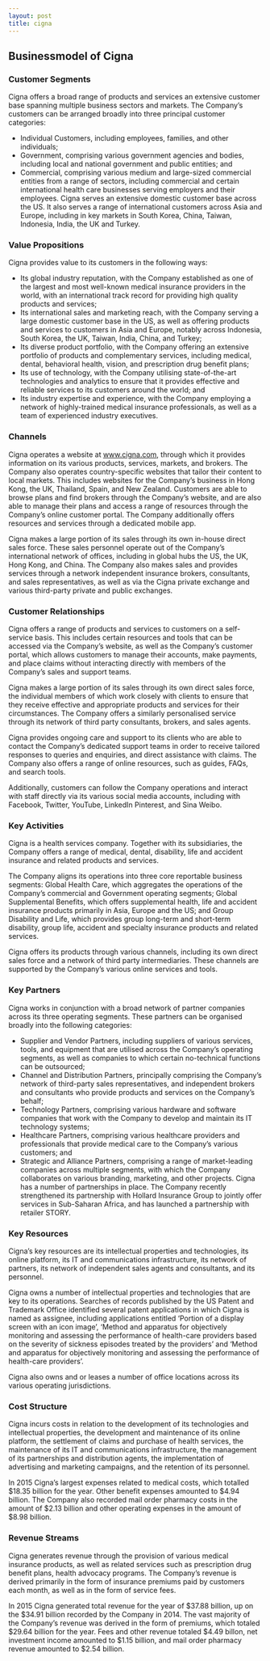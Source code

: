 ```yaml
---
layout: post
title: cigna
---
```


Businessmodel of Cigna
-----------------------

### Customer Segments

Cigna offers a broad range of products and services an extensive customer base spanning multiple business sectors and markets. The Company’s customers can be arranged broadly into three principal customer categories:

 * Individual Customers, including employees, families, and other individuals;
* Government, comprising various government agencies and bodies, including local and national government and public entities; and
* Commercial, comprising various medium and large-sized commercial entities from a range of sectors, including commercial and certain international health care businesses serving employers and their employees.
 Cigna serves an extensive domestic customer base across the US. It also serves a range of international customers across Asia and Europe, including in key markets in South Korea, China, Taiwan, Indonesia, India, the UK and Turkey.

### Value Propositions

Cigna provides value to its customers in the following ways:

 * Its global industry reputation, with the Company established as one of the largest and most well-known medical insurance providers in the world, with an international track record for providing high quality products and services;
* Its international sales and marketing reach, with the Company serving a large domestic customer base in the US, as well as offering products and services to customers in Asia and Europe, notably across Indonesia, South Korea, the UK, Taiwan, India, China, and Turkey;
* Its diverse product portfolio, with the Company offering an extensive portfolio of products and complementary services, including medical, dental, behavioral health, vision, and prescription drug benefit plans;
* Its use of technology, with the Company utilising state-of-the-art technologies and analytics to ensure that it provides effective and reliable services to its customers around the world; and
* Its industry expertise and experience, with the Company employing a network of highly-trained medical insurance professionals, as well as a team of experienced industry executives.
 ### Channels

Cigna operates a website at www.cigna.com, through which it provides information on its various products, services, markets, and brokers. The Company also operates country-specific websites that tailor their content to local markets. This includes websites for the Company’s business in Hong Kong, the UK, Thailand, Spain, and New Zealand. Customers are able to browse plans and find brokers through the Company’s website, and are also able to manage their plans and access a range of resources through the Company’s online customer portal. The Company additionally offers resources and services through a dedicated mobile app.

Cigna makes a large portion of its sales through its own in-house direct sales force. These sales personnel operate out of the Company’s international network of offices, including in global hubs the US, the UK, Hong Kong, and China. The Company also makes sales and provides services through a network independent insurance brokers, consultants, and sales representatives, as well as via the Cigna private exchange and various third-party private and public exchanges.

### Customer Relationships

Cigna offers a range of products and services to customers on a self-service basis. This includes certain resources and tools that can be accessed via the Company’s website, as well as the Company’s customer portal, which allows customers to manage their accounts, make payments, and place claims without interacting directly with members of the Company’s sales and support teams.

Cigna makes a large portion of its sales through its own direct sales force, the individual members of which work closely with clients to ensure that they receive effective and appropriate products and services for their circumstances. The Company offers a similarly personalised service through its network of third party consultants, brokers, and sales agents.

Cigna provides ongoing care and support to its clients who are able to contact the Company’s dedicated support teams in order to receive tailored responses to queries and enquiries, and direct assistance with claims. The Company also offers a range of online resources, such as guides, FAQs, and search tools.

Additionally, customers can follow the Company operations and interact with staff directly via its various social media accounts, including with Facebook, Twitter, YouTube, LinkedIn Pinterest, and Sina Weibo.

### Key Activities

Cigna is a health services company. Together with its subsidiaries, the Company offers a range of medical, dental, disability, life and accident insurance and related products and services.

The Company aligns its operations into three core reportable business segments: Global Health Care, which aggregates the operations of the Company’s commercial and Government operating segments; Global Supplemental Benefits, which offers supplemental health, life and accident insurance products primarily in Asia, Europe and the US; and Group Disability and Life, which provides group long-term and short-term disability, group life, accident and specialty insurance products and related services.

Cigna offers its products through various channels, including its own direct sales force and a network of third party intermediaries. These channels are supported by the Company’s various online services and tools.

### Key Partners

Cigna works in conjunction with a broad network of partner companies across its three operating segments. These partners can be organised broadly into the following categories:

 * Supplier and Vendor Partners, including suppliers of various services, tools, and equipment that are utilised across the Company’s operating segments, as well as companies to which certain no-technical functions can be outsourced;
* Channel and Distribution Partners, principally comprising the Company’s network of third-party sales representatives, and independent brokers and consultants who provide products and services on the Company’s behalf;
* Technology Partners, comprising various hardware and software companies that work with the Company to develop and maintain its IT technology systems;
* Healthcare Partners, comprising various healthcare providers and professionals that provide medical care to the Company’s various customers; and
* Strategic and Alliance Partners, comprising a range of market-leading companies across multiple segments, with which the Company collaborates on various branding, marketing, and other projects.
 Cigna has a number of partnerships in place. The Company recently strengthened its partnership with Hollard Insurance Group to jointly offer services in Sub-Saharan Africa, and has launched a partnership with retailer STORY.

### Key Resources

Cigna’s key resources are its intellectual properties and technologies, its online platform, its IT and communications infrastructure, its network of partners, its network of independent sales agents and consultants, and its personnel.

Cigna owns a number of intellectual properties and technologies that are key to its operations. Searches of records published by the US Patent and Trademark Office identified several patent applications in which Cigna is named as assignee, including applications entitled ‘Portion of a display screen with an icon image’, ‘Method and apparatus for objectively monitoring and assessing the performance of health-care providers based on the severity of sickness episodes treated by the providers’ and ‘Method and apparatus for objectively monitoring and assessing the performance of health-care providers’.

Cigna also owns and or leases a number of office locations across its various operating jurisdictions.

### Cost Structure

Cigna incurs costs in relation to the development of its technologies and intellectual properties, the development and maintenance of its online platform, the settlement of claims and purchase of health services, the maintenance of its IT and communications infrastructure, the management of its partnerships and distribution agents, the implementation of advertising and marketing campaigns, and the retention of its personnel.

In 2015 Cigna’s largest expenses related to medical costs, which totalled $18.35 billion for the year. Other benefit expenses amounted to $4.94 billion. The Company also recorded mail order pharmacy costs in the amount of $2.13 billion and other operating expenses in the amount of $8.98 billion.

### Revenue Streams

Cigna generates revenue through the provision of various medical insurance products, as well as related services such as prescription drug benefit plans, health advocacy programs. The Company’s revenue is derived primarily in the form of insurance premiums paid by customers each month, as well as in the form of service fees.

In 2015 Cigna generated total revenue for the year of $37.88 billion, up on the $34.91 billion recorded by the Company in 2014. The vast majority of the Company’s revenue was derived in the form of premiums, which totaled $29.64 billion for the year. Fees and other revenue totaled $4.49 billon, net investment income amounted to $1.15 billion, and mail order pharmacy revenue amounted to $2.54 billion.
